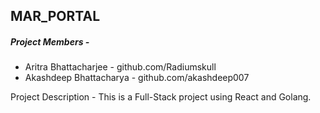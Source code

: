 <h2>MAR_PORTAL</h2>

<h5>Project Members - </h5>
<ul>
<li>Aritra Bhattacharjee - github.com/Radiumskull
<li>Akashdeep Bhattacharya - github.com/akashdeep007
</ul>

Project Description - 
This is a Full-Stack project using React and Golang.
